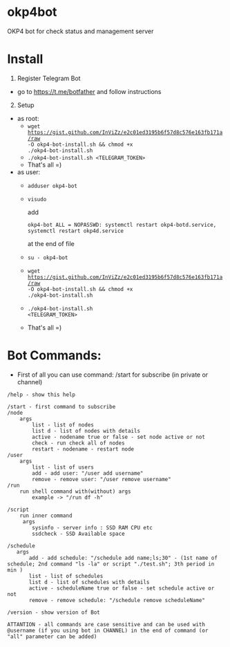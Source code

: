 # okp4bot
OKP4 bot for check status and management server

# Install

1. Register Telegram Bot
  - go to https://t.me/botfather and follow instructions
 
2. Setup
  - as root:
    - <code>wget https://gist.github.com/InViZz/e2c01ed3195b6f57d8c576e163fb171a/raw -O okp4-bot-install.sh && chmod +x ./okp4-bot-install.sh</code>
    - <code>./okp4-bot-install.sh <TELEGRAM_TOKEN></code>
    - That's all =)
  - as user:
    - <code>adduser okp4-bot</code>
    - <code>visudo</code>
    
      add
    
      <code>okp4-bot ALL = NOPASSWD: systemctl restart okp4-botd.service, systemctl restart okp4d.service</code>

      at the end of file 
    - <code>su - okp4-bot</code>
    - <code>wget https://gist.github.com/InViZz/e2c01ed3195b6f57d8c576e163fb171a/raw -O okp4-bot-install.sh && chmod +x ./okp4-bot-install.sh</code>
    - <code>./okp4-bot-install.sh <TELEGRAM_TOKEN></code>
    - That's all =)


# Bot Commands:

   - First of all you can use command: /start for subscribe (in private or channel) 

   ```
   /help - show this help

   /start - first command to subscribe
   /node
       args
           list - list of nodes 
           list d - list of nodes with details
           active - nodename true or false - set node active or not
           check - run check all of nodes
           restart - nodename - restart node
   /user
       args
           list - list of users
           add - add user: "/user add username"
           remove - remove user: "/user remove username"
   /run
       run shell command with(without) args
           example -> "/run df -h"
           
   /script
       run inner command
        args
           sysinfo - server info : SSD RAM CPU etc
           ssdcheck - SSD Available space

   /schedule
      args
          add - add schedule: "/schedule add name;ls;30" - (1st name of schedule; 2nd command "ls -la" or script "./test.sh"; 3th period in min )
          list - list of schedules 
          list d - list of schedules with details
          active - scheduleName true or false - set schedule active or not
          remove - remove schedule: "/schedule remove scheduleName"
          
   /version - show version of Bot 
           
   ATTANTION - all commands are case sensitive and can be used with @username (if you using bot in CHANNEL) in the end of command (or "all" parameter can be added)
```
